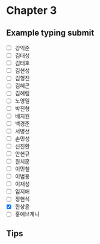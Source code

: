 # Chapter 3

## Example typing submit

- [ ] 강익준
- [ ] 김태성
- [ ] 김태호
- [ ] 김현성
- [ ] 김형진
- [ ] 김혜곤
- [ ] 김혜림
- [ ] 노영일
- [ ] 박진형
- [ ] 배지원
- [ ] 백경준
- [ ] 서병선
- [ ] 손민성
- [ ] 신진환
- [ ] 안현규
- [ ] 원치훈
- [ ] 이민철
- [ ] 이범용
- [ ] 이재성
- [ ] 임지애
- [ ] 정현석
- [x] 한상윤
- [ ] 홍예브게니

## Tips


